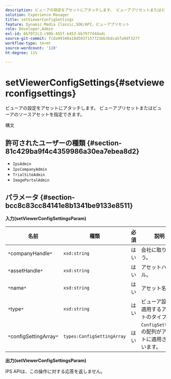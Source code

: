 ```yaml
---
description: ビューアの設定をアセットにアタッチします。 ビューアプリセットまたはビューアのソースアセットを指定できます。
solution: Experience Manager
title: setViewerConfigSettings
feature: Dynamic Media Classic,SDK/API，ビューアプリセット
role: Developer,Admin
exl-id: 6b70f2c3-c98b-455f-b453-bb797744dadc
source-git-commit: fcda99340a18d5037157723bb3bdca5fa9df3277
workflow-type: tm+mt
source-wordcount: '110'
ht-degree: 11%

---
```


# setViewerConfigSettings{#setviewerconfigsettings}

ビューアの設定をアセットにアタッチします。 ビューアプリセットまたはビューアのソースアセットを指定できます。

構文

## 許可されたユーザーの種類 {#section-81c429ba9f4c4359986a30ea7ebea8d2}

* `IpsAdmin`
* `IpsCompanyAdmin`
* `TrialSiteAdmin`
* `ImagePortalAdmin`

## パラメータ {#section-bcc8c83cc84141e8b1341be9133e8511}

**入力(setViewerConfigSettingsParam)**

| 名前 | 種類 | 必須 | 説明 |
|---|---|---|---|
| `*`companyHandle`*` | `xsd:string` | はい | 会社に取り扱う。 |
| `*`assetHandle`*` | `xsd:string` | はい | アセットハンドル。 |
| `*`name`*` | `xsd:string` | はい | アセット名。 |
| `*`type`*` | `xsd:string` | はい | ビューア設定を適用するアセットのタイプ。 |
| `*`configSettingArray`*` | `types:ConfigSettingArray` | はい | `ConfigSettings`の配列がアセットに適用されています。 |

**出力(setViewerConfigSettingsParam)**

IPS APIは、この操作に対する応答を返しません。
